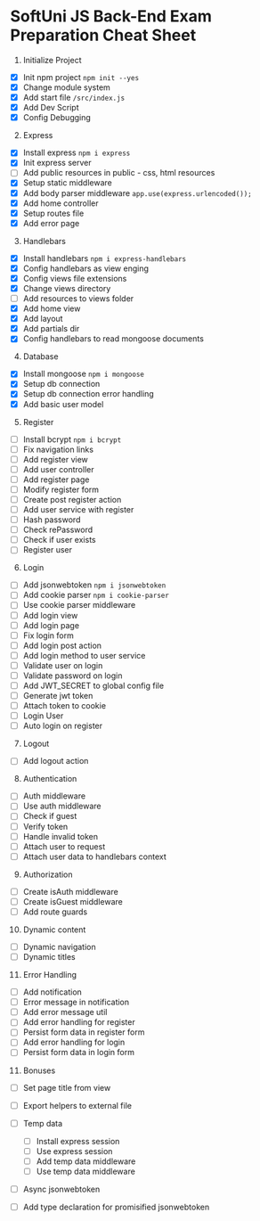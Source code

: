 # SoftUni JS Back-End Exam Preparation Cheat Sheet

1. Initialize Project
 - [x] Init npm project `npm init --yes`
 - [x] Change module system
 - [x] Add start file `/src/index.js`
 - [x] Add Dev Script
 - [x] Config Debugging
2. Express
 - [x] Install express `npm i express`
 - [x] Init express server
 - [ ] Add public resources in public - css, html resources
 - [x] Setup static middleware
 - [x] Add body parser middleware `app.use(express.urlencoded());`
 - [x] Add home controller
 - [x] Setup routes file
 - [x] Add error page
3. Handlebars
 - [x] Install handlebars `npm i express-handlebars`
 - [x] Config handlebars as view enging
 - [x] Config views file extensions
 - [x] Change views directory
 - [ ] Add resources to views folder
 - [x] Add home view
 - [x] Add layout
 - [x] Add partials dir
 - [x] Config handlebars to read mongoose documents
4. Database
 - [x] Install mongoose `npm i mongoose`
 - [x] Setup db connection
 - [x] Setup db connection error handling
 - [x] Add basic user model
5. Register
 - [ ] Install bcrypt `npm i bcrypt`
 - [ ] Fix navigation links
 - [ ] Add register view
 - [ ] Add user controller
 - [ ] Add register page
 - [ ] Modify register form
 - [ ] Create post register action
 - [ ] Add user service with register
 - [ ] Hash password
 - [ ] Check rePassword
 - [ ] Check if user exists
 - [ ] Register user
6. Login
 - [ ] Add jsonwebtoken `npm i jsonwebtoken`
 - [ ] Add cookie parser `npm i cookie-parser`
 - [ ] Use cookie parser middleware
 - [ ] Add login view
 - [ ] Add login page
 - [ ] Fix login form 
 - [ ] Add login post action
 - [ ] Add login method to user service
 - [ ] Validate user on login
 - [ ] Validate password on login
 - [ ] Add JWT_SECRET to global config file
 - [ ] Generate jwt token
 - [ ] Attach token to cookie
 - [ ] Login User
 - [ ] Auto login on register
7. Logout
 - [ ] Add logout action
8. Authentication
 - [ ] Auth middleware
 - [ ] Use auth middleware
 - [ ] Check if guest
 - [ ] Verify token
 - [ ] Handle invalid token
 - [ ] Attach user to request
 - [ ] Attach user data to handlebars context
9. Authorization
 - [ ] Create isAuth middleware
 - [ ] Create isGuest middleware
 - [ ] Add route guards
10. Dynamic content
 - [ ] Dynamic navigation
 - [ ] Dynamic titles
11. Error Handling
 - [ ] Add notification
 - [ ] Error message in notification
 - [ ] Add error message util
 - [ ] Add error handling for register
 - [ ] Persist form data in register form
 - [ ] Add error handling for login
 - [ ] Persist form data in login form
11. Bonuses
 - [ ] Set page title from view
 - [ ] Export helpers to external file
 - [ ] Temp data
   - [ ] Install express session
   - [ ] Use express session
   - [ ] Add temp data middleware
   - [ ] Use temp data middleware
 - [ ] Async jsonwebtoken
 - [ ] Add type declaration for promisified jsonwebtoken
    
